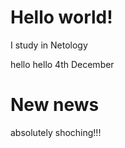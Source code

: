 # Hello world! 

I study in Netology

hello hello 4th December


# New news

absolutely shoching!!!
